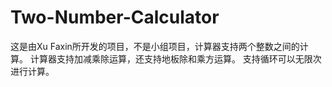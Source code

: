 # Two-Number-Calculator
这是由Xu Faxin所开发的项目，不是小组项目，计算器支持两个整数之间的计算。
计算器支持加减乘除运算，还支持地板除和乘方运算。
支持循环可以无限次进行计算。
